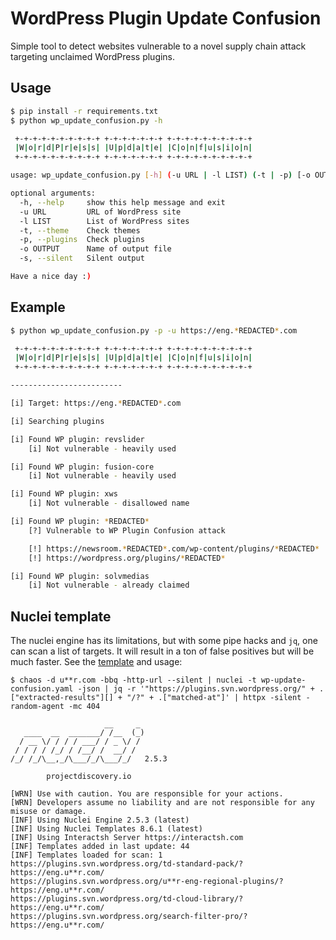 # WordPress Plugin Update Confusion

Simple tool to detect websites vulnerable to a novel supply chain attack targeting unclaimed WordPress plugins.

## Usage

```bash
$ pip install -r requirements.txt
$ python wp_update_confusion.py -h

 +-+-+-+-+-+-+-+-+-+ +-+-+-+-+-+-+ +-+-+-+-+-+-+-+-+-+
 |W|o|r|d|P|r|e|s|s| |U|p|d|a|t|e| |C|o|n|f|u|s|i|o|n|
 +-+-+-+-+-+-+-+-+-+ +-+-+-+-+-+-+ +-+-+-+-+-+-+-+-+-+

usage: wp_update_confusion.py [-h] (-u URL | -l LIST) (-t | -p) [-o OUTPUT] [-s]

optional arguments:
  -h, --help     show this help message and exit
  -u URL         URL of WordPress site
  -l LIST        List of WordPress sites
  -t, --theme    Check themes
  -p, --plugins  Check plugins
  -o OUTPUT      Name of output file
  -s, --silent   Silent output

Have a nice day :)
```

## Example

```bash
$ python wp_update_confusion.py -p -u https://eng.*REDACTED*.com

 +-+-+-+-+-+-+-+-+-+ +-+-+-+-+-+-+ +-+-+-+-+-+-+-+-+-+
 |W|o|r|d|P|r|e|s|s| |U|p|d|a|t|e| |C|o|n|f|u|s|i|o|n|
 +-+-+-+-+-+-+-+-+-+ +-+-+-+-+-+-+ +-+-+-+-+-+-+-+-+-+

-------------------------

[i] Target: https://eng.*REDACTED*.com

[i] Searching plugins

[i] Found WP plugin: revslider
	[i] Not vulnerable - heavily used

[i] Found WP plugin: fusion-core
	[i] Not vulnerable - heavily used

[i] Found WP plugin: xws
	[i] Not vulnerable - disallowed name

[i] Found WP plugin: *REDACTED*
	[?] Vulnerable to WP Plugin Confusion attack

	[!] https://newsroom.*REDACTED*.com/wp-content/plugins/*REDACTED*
	[!] https://wordpress.org/plugins/*REDACTED*

[i] Found WP plugin: solvmedias
	[i] Not vulnerable - already claimed
```

## Nuclei template

The nuclei engine has its limitations, but with some pipe hacks and `jq`, one can scan a list of targets. It will result in a ton of false positives but will be much faster. See the [template](wp-update-confusion.yaml) and usage:

```
$ chaos -d u**r.com -bbq -http-url --silent | nuclei -t wp-update-confusion.yaml -json | jq -r '"https://plugins.svn.wordpress.org/" + .["extracted-results"][] + "/?" + .["matched-at"]' | httpx -silent -random-agent -mc 404

                     __     _
   ____  __  _______/ /__  (_)
  / __ \/ / / / ___/ / _ \/ /
 / / / / /_/ / /__/ /  __/ /
/_/ /_/\__,_/\___/_/\___/_/   2.5.3

		projectdiscovery.io

[WRN] Use with caution. You are responsible for your actions.
[WRN] Developers assume no liability and are not responsible for any misuse or damage.
[INF] Using Nuclei Engine 2.5.3 (latest)
[INF] Using Nuclei Templates 8.6.1 (latest)
[INF] Using Interactsh Server https://interactsh.com
[INF] Templates added in last update: 44
[INF] Templates loaded for scan: 1
https://plugins.svn.wordpress.org/td-standard-pack/?https://eng.u**r.com/
https://plugins.svn.wordpress.org/u**r-eng-regional-plugins/?https://eng.u**r.com/
https://plugins.svn.wordpress.org/td-cloud-library/?https://eng.u**r.com/
https://plugins.svn.wordpress.org/search-filter-pro/?https://eng.u**r.com/
```
